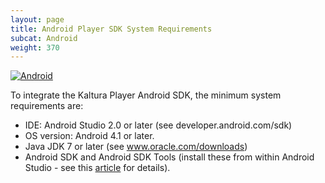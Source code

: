```yaml
---
layout: page
title: Android Player SDK System Requirements
subcat: Android
weight: 370
---
```


[![Android](https://img.shields.io/badge/Android-Supported-green.svg)](https://github.com/kaltura/player-sdk-native-ios)

To integrate the Kaltura Player Android SDK, the minimum system requirements are:

* IDE: Android Studio 2.0 or later (see developer.android.com/sdk)
* OS version: Android 4.1 or later.
* Java JDK 7 or later (see www.oracle.com/downloads)
* Android SDK and Android SDK Tools (install these from within Android Studio - see this [article](https://vpaas.kaltura.com/documentation/05_Mobile-Video-Player-SDKs/Android-Getting-Started.html) for details).
